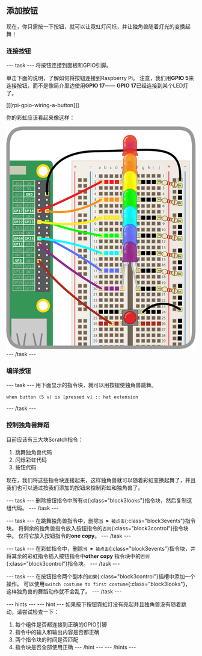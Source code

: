 ## 添加按钮

现在，你只需按一下按钮，就可以让霓虹灯闪烁，并让独角兽随着灯光的变换起舞！

### 连接按钮

--- task --- 将按钮连接到面板和GPIO引脚。

单击下面的说明，了解如何将按钮连接到Raspberry Pi。 注意，我们用**GPIO 5**来连接按钮，而不是像简介里边使用**GPIO 17**—— **GPIO 17**已经连接到某个LED灯了。

[[[rpi-gpio-wiring-a-button]]]

你的彩虹应该看起来像这样：

![彩虹按钮](images/rainbowbutton.png) --- /task ---

### 编译按钮

--- task --- 用下面显示的指令块，就可以用按钮使独角兽跳舞。

```blocks3
when button (5 v) is [pressed v] :: hat extension
```

--- /task ---

### 控制独角兽舞蹈

目前应该有三大块Scratch指令：

1. 跳舞独角兽代码
2. 闪烁彩虹代码
3. 按钮代码

现在，我们将这些指令块连接起来，这样独角兽就可以随着彩虹变换起舞了，并且我们也可以通过按我们添加的按钮来控制彩虹和独角兽了。

--- task --- 删除按钮指令中所有`说`{:class="block3looks"}指令块，然后复制这组代码。 --- /task ---

--- task --- 在跳舞独角兽指令中，删除`当 ⚑ 被点击`{:class="block3events"}指令块。 将剩余的独角兽指令放入按钮指令的`否则`{:class="block3control"}指令块中。 仅将它放入按钮指令的**one copy**。 --- /task ---

--- task --- 在彩虹指令中，删除`当 ⚑ 被点击`{:class="block3events"}指令块，并将其余的彩虹指令插入按钮指令中**other copy** 指令块中的`否则`{:class="block3control"}指令块。 --- /task ---

--- task --- 在按钮指令两个副本的`如果`{:class="block3control"}插槽中添加一个操作。 可以使用`switch costume to first costume`{:class="block3looks"}，这样独角兽的舞蹈动作就不会乱了。 --- /task ---

--- hints ---
 --- hint --- 如果按下按钮霓虹灯没有亮起并且独角兽没有随着跳动，请尝试检查一下：

1. 每个组件是否都连接到正确的GPIO引脚
2. 指令中的输入和输出内容是否都正确
3. 两个指令块的时间是否匹配
4. 指令块是否全部使用正确
--- /hint ---
--- /hints ---